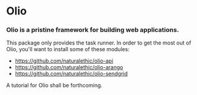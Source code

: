 # Olio
### Olio is a pristine framework for building web applications.

This package only provides the task runner.  In order to get the most out of Olio, you'll want to install some of these modules:

- https://github.com/naturalethic/olio-api
- https://github.com/naturalethic/olio-arango
- https://github.com/naturalethic/olio-sendgrid

A tutorial for Olio shall be forthcoming.
